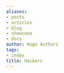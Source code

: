 ```yaml
---
aliases:
- posts
- articles
- blog
- showcase
- docs
author: Hugo Authors
tags:
- index
title: Hackers
---
```

